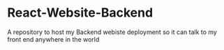 # React-Website-Backend
A repository to host my Backend webiste deployment so it can talk to my front end anywhere in the world

